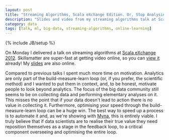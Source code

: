 ```yaml
---
layout: post
title: "Streaming Algorithms, Scala eXchange Edition. Or, Stop Analysing and Start Acting"
description: "Slides and video from my streaming algorithms talk at Scala eXchange 2012"
category: data
tags: [talk, ml, big-data, streaming-algorithms, online-learning]
---
```

{% include JB/setup %}

On Monday I delivered a talk on streaming algorithms at [Scala eXchange 2012](http://skillsmatter.com/event/scala/scala-exchange-2012). Skillsmatter are super-fast at getting video online, so you can [view it](http://skillsmatter.com/podcast/scala/real-time-analytics-in-scala) already! My [slides](/downloads/scala-exchange-2012.pdf) are also online.

Compared to previous talks I spent much more time on motivation. Analytics are only part of the build-measure-learn loop (or, if you prefer, the scientific method) and I wanted to put them in context, and, to be honest, motivate people to look beyond analytics. The focus of the big data community still seems to be on collecting data and performing elementary analyses on it. This misses the point that if your data doesn't lead to action there is no value in collecting it. Furthermore, optimising your speed through the build-measure-learn loop can be a huge win. The best way to speed up a process is to automate it and, as we're showing with [Myna](http://mynaweb.com/), this is entirely viable. I truly believe that if data scientists are to realise their true value they need reposition themselves as a stage in the feedback loop, to a critical component overseeing and optimising the entire loop.
